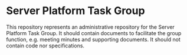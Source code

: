 
# Server Platform Task Group

This repository represents an administrative repository for the Server Platform Task Group.
It should contain documents to facilitate the group function, e.g. meeting minutes and supporting documents.
It should not contain code nor specifications.

